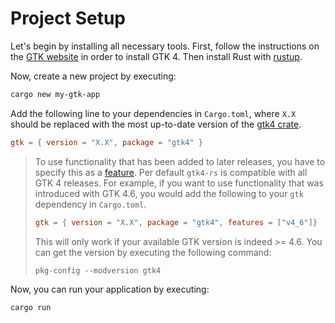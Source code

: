 # Project Setup

Let's begin by installing all necessary tools.
First, follow the instructions on the [GTK website](https://www.gtk.org/docs/installations/) in order to install GTK 4.
Then install Rust with [rustup](https://rustup.rs/).

Now, create a new project by executing:
```bash
cargo new my-gtk-app
```

Add the following line to your dependencies in `Cargo.toml`, where `X.X` should be replaced with the most up-to-date version of the [gtk4 crate](https://crates.io/crates/gtk4).

```toml
gtk = { version = "X.X", package = "gtk4" }
```

>To use functionality that has been added to later releases, you have to specify this as a [feature](https://doc.rust-lang.org/cargo/reference/features.html).
>Per default `gtk4-rs` is compatible with all GTK 4 releases.
>For example, if you want to use functionality that was introduced with GTK 4.6, you would add the following to your `gtk` dependency in `Cargo.toml`.
> 
> ```toml
>gtk = { version = "X.X", package = "gtk4", features = ["v4_6"]}
>```
>This will only work if your available GTK version is indeed >= 4.6.
>You can get the version by executing the following command:
>```
>pkg-config --modversion gtk4
>```

Now, you can run your application by executing:
```bash
cargo run
```
